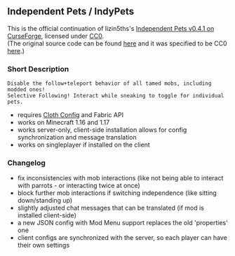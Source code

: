 ## Independent Pets / IndyPets

This is the official continuation of lizin5ths's [Independent Pets v0.4.1 on CurseForge](https://www.curseforge.com/minecraft/mc-mods/indypets), licensed under [CC0](https://creativecommons.org/publicdomain/zero/1.0/legalcode.txt).  
(The original source code can be found [here](https://pastebin.com/Q7WX2tUX) and it was specified to be CC0 [here](https://www.curseforge.com/minecraft/mc-mods/indypets?comment=98).)

### Short Description

    Disable the follow+teleport behavior of all tamed mobs, including modded ones!
    Selective Following! Interact while sneaking to toggle for individual pets.

- requires [Cloth Config](https://www.curseforge.com/minecraft/mc-mods/cloth-config) and Fabric API
- works on Minecraft 1.16 and 1.17
- works server-only, client-side installation allows for config synchronization and message translation
- works on singleplayer if installed on the client

### Changelog

- fix inconsistencies with mob interactions (like not being able to interact with parrots - or interacting twice at once)
- block further mob interactions if switching independence (like sitting down/standing up)
- slightly adjusted chat messages that can be translated (if mod is installed client-side)
- a new JSON config with Mod Menu support replaces the old 'properties' one
- client configs are synchronized with the server, so each player can have their own settings
